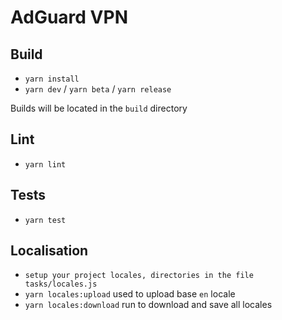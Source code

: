 # AdGuard VPN

## Build
* `yarn install`
* `yarn dev` / `yarn beta` / `yarn release`

Builds will be located in the `build` directory

## Lint
* `yarn lint`

## Tests
* `yarn test`

## Localisation
* `setup your project locales, directories in the file tasks/locales.js`
* `yarn locales:upload` used to upload base `en` locale 
* `yarn locales:download` run to download and save all locales

